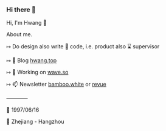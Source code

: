 ### Hi there 👋

<!--
**hwangdev97/hwangdev97** is a ✨ _special_ ✨ repository because its `README.md` (this file) appears on your GitHub profile.

Here are some ideas to get you started:

- 🔭 I’m currently working on ...
- 🌱 I’m currently learning ...
- 👯 I’m looking to collaborate on ...
- 🤔 I’m looking for help with ...
- 💬 Ask me about ...
- 📫 How to reach me: ...
- 😄 Pronouns: ...
- ⚡ Fun fact: ...
-->
Hi, I'm Hwang  👋

About me.

↦ Do design also write 🤏 code, i.e. product also ⌛️ supervisor

↦ 💬 Blog [hwang.top](https://hwang.top)

↦ 🔭 Working on [wave.so](https://wave.so)

↦ 📫 Newsletter [bamboo.white](http://growing.zhubai.love/) or [revue](http://newsletter.hwang.top/)

————

🎂 1997/06/16

📌 Zhejiang - Hangzhou 

